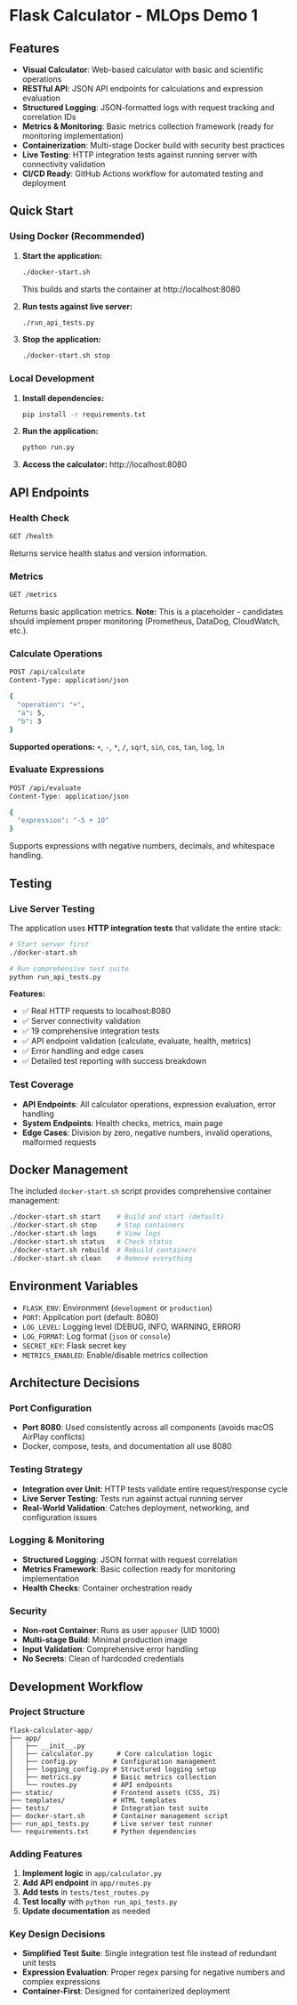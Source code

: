 # Flask Calculator - MLOps Demo 1
 
## Features

- **Visual Calculator**: Web-based calculator with basic and scientific operations
- **RESTful API**: JSON API endpoints for calculations and expression evaluation
- **Structured Logging**: JSON-formatted logs with request tracking and correlation IDs
- **Metrics & Monitoring**: Basic metrics collection framework (ready for monitoring implementation)
- **Containerization**: Multi-stage Docker build with security best practices
- **Live Testing**: HTTP integration tests against running server with connectivity validation
- **CI/CD Ready**: GitHub Actions workflow for automated testing and deployment

## Quick Start

### Using Docker (Recommended)

1. **Start the application:**
   ```bash
   ./docker-start.sh
   ```
   This builds and starts the container at http://localhost:8080

2. **Run tests against live server:**
   ```bash
   ./run_api_tests.py
   ```

3. **Stop the application:**
   ```bash
   ./docker-start.sh stop
   ```

### Local Development

1. **Install dependencies:**
   ```bash
   pip install -r requirements.txt
   ```

2. **Run the application:**
   ```bash
   python run.py
   ```

3. **Access the calculator:** http://localhost:8080

## API Endpoints

### Health Check
```bash
GET /health
```
Returns service health status and version information.

### Metrics
```bash
GET /metrics
```
Returns basic application metrics. **Note:** This is a placeholder - candidates should implement proper monitoring (Prometheus, DataDog, CloudWatch, etc.).

### Calculate Operations
```bash
POST /api/calculate
Content-Type: application/json

{
  "operation": "+",
  "a": 5,
  "b": 3
}
```

**Supported operations:** `+`, `-`, `*`, `/`, `sqrt`, `sin`, `cos`, `tan`, `log`, `ln`

### Evaluate Expressions
```bash
POST /api/evaluate
Content-Type: application/json

{
  "expression": "-5 + 10"
}
```

Supports expressions with negative numbers, decimals, and whitespace handling.

## Testing

### Live Server Testing
The application uses **HTTP integration tests** that validate the entire stack:

```bash
# Start server first
./docker-start.sh

# Run comprehensive test suite
python run_api_tests.py
```

**Features:**
- ✅ Real HTTP requests to localhost:8080
- ✅ Server connectivity validation
- ✅ 19 comprehensive integration tests
- ✅ API endpoint validation (calculate, evaluate, health, metrics)
- ✅ Error handling and edge cases
- ✅ Detailed test reporting with success breakdown

### Test Coverage
- **API Endpoints**: All calculator operations, expression evaluation, error handling
- **System Endpoints**: Health checks, metrics, main page
- **Edge Cases**: Division by zero, negative numbers, invalid operations, malformed requests

## Docker Management

The included `docker-start.sh` script provides comprehensive container management:

```bash
./docker-start.sh start    # Build and start (default)
./docker-start.sh stop     # Stop containers
./docker-start.sh logs     # View logs
./docker-start.sh status   # Check status
./docker-start.sh rebuild  # Rebuild containers
./docker-start.sh clean    # Remove everything
```

## Environment Variables

- `FLASK_ENV`: Environment (`development` or `production`)
- `PORT`: Application port (default: 8080)
- `LOG_LEVEL`: Logging level (DEBUG, INFO, WARNING, ERROR)
- `LOG_FORMAT`: Log format (`json` or `console`)
- `SECRET_KEY`: Flask secret key
- `METRICS_ENABLED`: Enable/disable metrics collection

## Architecture Decisions

### Port Configuration
- **Port 8080**: Used consistently across all components (avoids macOS AirPlay conflicts)
- Docker, compose, tests, and documentation all use 8080

### Testing Strategy
- **Integration over Unit**: HTTP tests validate entire request/response cycle
- **Live Server Testing**: Tests run against actual running server
- **Real-World Validation**: Catches deployment, networking, and configuration issues

### Logging & Monitoring
- **Structured Logging**: JSON format with request correlation
- **Metrics Framework**: Basic collection ready for monitoring implementation
- **Health Checks**: Container orchestration ready

### Security
- **Non-root Container**: Runs as user `appuser` (UID 1000)
- **Multi-stage Build**: Minimal production image
- **Input Validation**: Comprehensive error handling
- **No Secrets**: Clean of hardcoded credentials

## Development Workflow

### Project Structure
```
flask-calculator-app/
├── app/
│   ├── __init__.py
│   ├── calculator.py      # Core calculation logic
│   ├── config.py         # Configuration management  
│   ├── logging_config.py # Structured logging setup
│   ├── metrics.py        # Basic metrics collection
│   └── routes.py         # API endpoints
├── static/               # Frontend assets (CSS, JS)
├── templates/            # HTML templates
├── tests/                # Integration test suite
├── docker-start.sh       # Container management script
├── run_api_tests.py      # Live server test runner
└── requirements.txt      # Python dependencies
```

### Adding Features

1. **Implement logic** in `app/calculator.py`
2. **Add API endpoint** in `app/routes.py` 
3. **Add tests** in `tests/test_routes.py`
4. **Test locally** with `python run_api_tests.py`
5. **Update documentation** as needed

### Key Design Decisions

- **Simplified Test Suite**: Single integration test file instead of redundant unit tests
- **Expression Evaluation**: Proper regex parsing for negative numbers and complex expressions
- **Container-First**: Designed for containerized deployment

